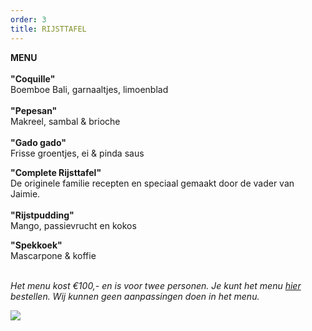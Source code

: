 ```yaml
---
order: 3
title: RIJSTTAFEL
---
```

**MENU**\
\
**"Coquille"**\
Boemboe Bali, garnaaltjes, limoenblad\
\
**"Pepesan"**\
Makreel, sambal & brioche\
\
**"Gado gado"**\
Frisse groentjes, ei & pinda saus

**"Complete Rijsttafel"** \
De originele familie recepten en speciaal gemaakt door de vader van Jaimie. \
\
**"Rijstpudding"**\
Mango, passievrucht en kokos

**"Spekkoek"**\
Mascarpone & koffie

 \
*Het menu kost €100,- en is voor twee personen. Je kunt het menu [hier](https://wwc.resengo.com/IndexFrame?companyShortCode=Restaurant_Jaime_van_Heije_Ouderkerk_ad_Amstel&Lang=NL&url=pq%2FFsL5gXV3FwLxirI%2BhvZuhwV2JnpdSlZWpwFydv7m%2BwM61nbehoXN2gnmgf3ZnalSAp6N1eI1raISZlJV2emNLinaZf155e6Cbm4dwf3F4n3WUiV6YhJyVnI5ja41qdk6bi6l4i4VsoZ53gFyWhYCBdbjPoF2ty6SqYp3Flw%3D%3D) bestellen. Wij kunnen geen aanpassingen doen in het menu.* 

![](/assets/whatsapp-image-2021-01-29-at-00.10.28.jpeg)
